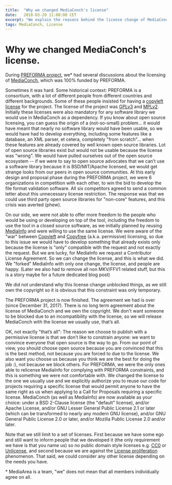 ```yaml
---
title:  "Why we changed MediaConch's license"
date:   2018-03-20 11:00:00 CET
excerpt: "We explain the reasons behind the license change of MediaConch."
tags: MediaConch, License
---
```


# Why we changed MediaConch's license.

During [PREFORMA project](http://www.preforma-project.eu/), we\* had several discussions
about the licensing of [MediaConch](https://mediaarea.net/MediaConch), which was 100% funded by PREFORMA.

Sometimes it was hard. Some historical context: PREFORMA is a consortium, with a lot of different people from different countries and different backgrounds. Some of these people insisted for having a [copyleft license](https://en.wikipedia.org/wiki/Copyleft) for the project. The license of the project was [GPLv3](https://en.wikipedia.org/wiki/GNU_General_Public_License) and [MPLv2](https://en.wikipedia.org/wiki/Mozilla_Public_License). Initially these licenses were also mandatory for any software library we would use in MediaConch as a dependency. If you know about open source licensing, you can guess the origin of a (not-so-small) problem… it would have meant that nearly no software library would have been usable, so we would have had to develop everything, including some features like a database, an XML parser, et cetera, completely "from scratch"… when these features are already covered by well known open source libraries. Lot of open source libraries exist but would not be usable because the license was "wrong". We would have pulled ourselves out of the open source ecosystem -- if we were to say to open source advocates that we can’t use a software library because it is BSD/MIT/Apache licensed, we would get strange looks from our peers in open source communities. At this early design and proposal phase during the PREFORMA project, we were 6 organizations in competition with each other, to win the bid to develop the file format validation software. All six competitors agreed to send a common letter about this unnecessary license restriction. The response was that we could use third party open source libraries for "non-core" features, and this crisis was averted (phew).



On our side, we were not able to offer more freedom to the people who would be using or developing on top of the tool, including the freedom to use the tool in a closed source software, as we initially planned by reusing [MediaInfo](https://mediaarea.net/MediaInfo) and were willing to use the same license. We were aware of the "war" between [Copyleft](https://en.wikipedia.org/wiki/Copyleft) and [Copyfree](https://en.wikipedia.org/wiki/Copyfree) (a.k.a. permissive) licensing, so due to this issue we would have to develop something that already exists only because the license is "only" compatible with the request and not exactly the request. But we are lucky, for MediaInfo we request a Contributor License Agreement. So we can change the license, and this is what we did. We "forked" MediaInfo with only one change, the license, and people are happy. (Later we also had to remove all non MKV/FFV1 related stuff, but this is a story maybe for a future dedicated blog post)

We did not understand why this license change unblocked things, as we still own the copyright so it is obvious that this constraint was only temporary.

The PREFORMA project is now finished. The agreement we had is over (since December 31, 2017). There is no long term agreement about the license of MediaConch and we own the copyright. We don't want someone to be blocked due to an incompatibility with the license, so we will release MediaConch with the license we usually use, that’s all.

OK, not exactly "that’s all": The reason we choose to publish with a permissive license is that we don’t like to constrain anyone: we want to convince everyone that open source is the way to go. From our point of view, you should choose open source because you are convinced that this is the best method, not because you are forced to due to the license. We also want you choose us because you think we are the best for doing the job :), not because we block others. For PREFORMA, we were the only ones able to relicense MediaInfo for complying with PREFORMA constraints, and this is something we were not comfortable with. We changed the license to the one we usually use and we explicitly authorize you to reuse our code for projects requiring a specific license that would permit anyone to have the same right as us when applying to a Call for Proposals requiring a specific license. MediaConch (as well as MediaInfo) are now available as your choice: under a BSD 2-Clause license (the "default" license), and/or Apache License, and/or GNU Lesser General Public License 2.1 or later (which can be transformed to nearly any modern GNU license), and/or GNU General Public License 2.0 or later, and/or Mozilla Public License 2.0 and/or later.

Note that we still limit to a set of licenses. First because we have some ego and still want to inform people that we developed it (the only requirement we have is that you name us) so no public domain style licenses e.g. [CC0](https://creativecommons.org/publicdomain/zero/1.0/) or [Unlicense](https://unlicense.org/), and second because we are against the [License proliferation](https://en.wikipedia.org/wiki/License_proliferation) phenomenon. That said, we could consider any other license depending on the needs you have.

\* MediaArea is a team, "we" does not mean that all members individually agree on all.
